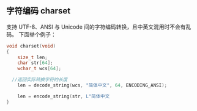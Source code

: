 ## 字符编码 charset

支持 UTF-8、ANSI 与 Unicode 间的字符编码转换，且中英文混用时不会有乱码。
下面举个例子：
```c
void charset(void)
{
	size_t len;
	char str[64];
	wchar_t wcs[64];

  //返回实际转换字符的长度
	len = decode_string(wcs, "简体中文", 64, ENCODING_ANSI);

	len = encode_string(str, L"简体中文
}
```